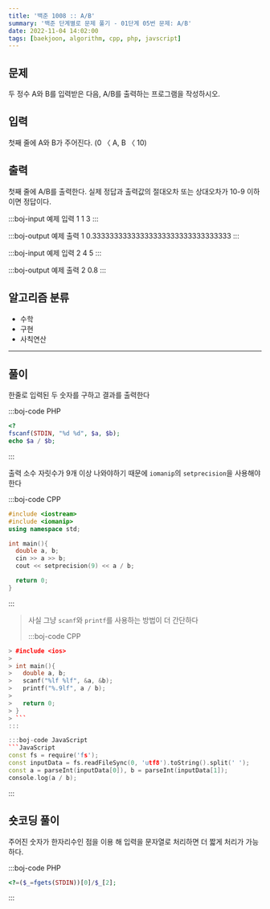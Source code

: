 ```yaml
---
title: '백준 1008 :: A/B'
summary: '백준 단계별로 문제 풀기 - 01단계 05번 문제: A/B'
date: 2022-11-04 14:02:00
tags: [baekjoon, algorithm, cpp, php, javscript]
---
```


## 문제

두 정수 A와 B를 입력받은 다음, A/B를 출력하는 프로그램을 작성하시오.

## 입력

첫째 줄에 A와 B가 주어진다. (0 〈 A, B 〈 10)

## 출력

첫째 줄에 A/B를 출력한다. 실제 정답과 출력값의 절대오차 또는 상대오차가 10-9 이하이면 정답이다.

:::boj-input 예제 입력 1
1 3
:::

:::boj-output 예제 출력 1
0.33333333333333333333333333333333
:::

:::boj-input 예제 입력 2
4 5
:::

:::boj-output 예제 출력 2
0.8
:::

## 알고리즘 분류

- 수학
- 구현
- 사칙연산

---

## 풀이

한줄로 입력된 두 숫자를 구하고 결과를 출력한다

:::boj-code PHP

```php
<?
fscanf(STDIN, "%d %d", $a, $b);
echo $a / $b;
```

:::

출력 소수 자릿수가 9개 이상 나와야하기 때문에 `iomanip`의 `setprecision`을 사용해야한다

:::boj-code CPP

```cpp
#include <iostream>
#include <iomanip>
using namespace std;

int main(){
  double a, b;
  cin >> a >> b;
  cout << setprecision(9) << a / b;

  return 0;
}
```

:::

> 사실 그냥 `scanf`와 `printf`를 사용하는 방법이 더 간단하다
>
> :::boj-code CPP

````cpp
> #include <ios>
>
> int main(){
>   double a, b;
>   scanf("%lf %lf", &a, &b);
>   printf("%.9lf", a / b);
>
>   return 0;
> }
> ```
:::

:::boj-code JavaScript
```JavaScript
const fs = require('fs');
const inputData = fs.readFileSync(0, 'utf8').toString().split(' ');
const a = parseInt(inputData[0]), b = parseInt(inputData[1]);
console.log(a / b);
````

:::

## 숏코딩 풀이

주어진 숫자가 한자리수인 점을 이용 해 입력을 문자열로 처리하면 더 짧게 처리가 가능하다.

:::boj-code PHP

```php
<?=($_=fgets(STDIN))[0]/$_[2];
```

:::
